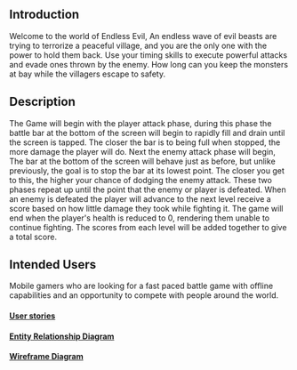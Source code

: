 ## Introduction
Welcome to the world of Endless Evil, An endless wave of evil beasts are 
trying to terrorize a peaceful village, and you are the only one with the
power to hold them back. Use your timing skills to execute powerful attacks
and evade ones thrown by the enemy. How long can you keep the monsters at
bay while the villagers escape to safety. 

## Description
The Game will begin with the player attack phase, during this phase the battle
bar at the bottom of the screen will begin to rapidly fill and drain until
the screen is tapped. The closer the bar is to being full when stopped, the
more damage the player will do. Next the enemy attack phase will begin,
The bar at the bottom of the screen will behave just as before, but unlike
previously, the goal is to stop the bar at its lowest point. The closer you
get to this, the higher your chance of dodging the enemy attack. These two 
phases repeat up until the point that the enemy or player is defeated. When an
enemy is defeated the player will advance to the next level receive a score 
based on how little damage they took while fighting it. The game will end when
the player's health is reduced to 0, rendering them unable to continue fighting.
The scores from each level will be added together to give a total score. 

## Intended Users

Mobile gamers who are looking for a fast paced battle game with offline
capabilities and an opportunity to compete with people around the world.

#### [User stories](docs/user-stories.md)  

#### [Entity Relationship Diagram](docs/erd.md)  

#### [Wireframe Diagram](docs/wireframe.md)


